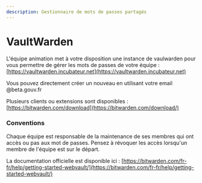 ```yaml
---
description: Gestionnaire de mots de passes partagés
---
```


# VaultWarden

L'équipe animation met à votre disposition une instance de vaulwarden pour vous permettre de gérer les mots de passes de votre équipe : [https://vaultwarden.incubateur.net](https://vaultwarden.incubateur.net)

Vous pouvez directement créer un nouveau en utilisant votre email @beta.gouv.fr

Plusieurs clients ou extensions sont disponibles : [https://bitwarden.com/download](https://bitwarden.com/download/)

### Conventions

Chaque équipe est responsable de la maintenance de ses membres qui ont accès ou pas aux mot de passes. Pensez à révoquer les accès lorsqu'un membre de l'équipe est sur le départ.

La documentation officielle est disponible ici : [https://bitwarden.com/fr-fr/help/getting-started-webvault/](https://bitwarden.com/fr-fr/help/getting-started-webvault/)

